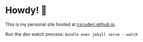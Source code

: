 # Howdy! 👋

This is my personal site hosted at [cscuderi.github.io](https://cscuderi.github.io).

Run the dev watch process: `bundle exec jekyll serve --watch`
